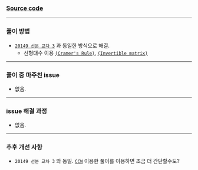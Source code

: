 
### [Source code](./선분 교차 2.py)

---

### 풀이 방법

- [`20149 선분 교차 3`](../../Platinum/20149. 선분 교차 3/Solution.md) 과 동일한 방식으로 해결.
    - 선형대수 이용 [`(Cramer's Rule)`](https://ko.wikipedia.org/wiki/%ED%81%AC%EB%9D%BC%EB%A9%94%EB%A5%B4_%EB%B2%95%EC%B9%99), [`(Invertible matrix)`](https://en.wikipedia.org/wiki/Invertible_matrix)

---

### 풀이 중 마주친 issue

- 없음.

---

### issue 해결 과정

- 없음.

---

### 추후 개선 사항

- `20149 선분 교차 3` 와 동일. [`CCW`](https://www.acmicpc.net/blog/view/27) 이용한 풀이를 이용하면 조금 더 간단할수도?

